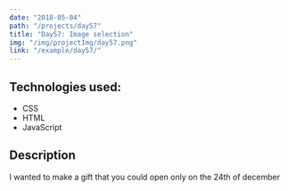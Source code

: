 ```yaml
---
date: "2018-05-04"
path: "/projects/day57"
title: "Day57: Image selection"
img: "/img/projectImg/day57.png"
link: "/example/day57/"
---
```


## Technologies used:

- CSS
- HTML
- JavaScript

## Description

I wanted to make a gift that you could open only on the 24th of december
